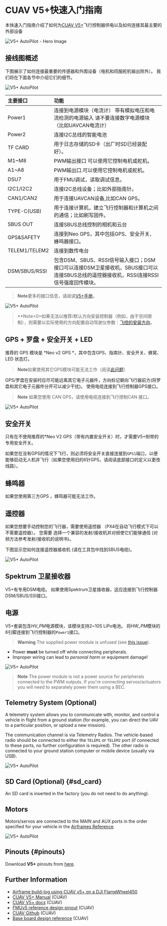 # CUAV V5+快速入门指南

本快速入门指南介绍了如何为[CUAV V5+](../flight_controller/cuav_v5_plus.md)飞行控制器供电以及如何连接其最主要的外部设备

![V5+ AutoPilot - Hero Image](../../assets/flight_controller/cuav_v5_plus/v5+_01.png)

## 接线图概述

下图展示了如何连接最重要的传感器和外围设备（电机和伺服舵机输出除外）。 我们将在下面各节中介绍它们的细节。

![V5+ AutoPilot](../../assets/flight_controller/cuav_v5_plus/connection/v5+_quickstart_01.png)

| 主要接口          | 功能                                                                                  |
|:------------- |:----------------------------------------------------------------------------------- |
| Power1        | 连接到电源模块（电流计） 带有模拟电压和电流检测的电源输入 请不要连接数字电源模块（比如UAVCAN电流计）                              |
| Power2        | 连接I2C总线的智能电池                                                                        |
| TF CARD       | 用于日志存储的SD卡（出厂时SD已经装配好）。                                                             |
| M1~M8         | PWM输出接口 可以使用它控制电机或舵机。                                                               |
| A1~A8         | PWM输出口.可以使用它控制电机或舵机。                                                                |
| DSU7          | 用于FMU调试，读取调试信息。                                                                     |
| I2C1/I2C2     | 连接I2C总线设备；比如外部指南针。                                                                  |
| CAN1/CAN2     | 用于连接UAVCAN设备,比如CAN GPS。                                                             |
| TYPE-C(USB)   | 用于连接计算机，建立飞行控制器和计算机之间的通信；比如刷写固件。                                                    |
| SBUS OUT      | 连接SBUS总线控制的相机和云台                                                                    |
| GPS&SAFETY    | 连接到Neo GPS，其中包括GPS、安全开关、蜂鸣器接口。                                                      |
| TELEM1/TELEM2 | 连接到数传电台                                                                             |
| DSM/SBUS/RSSI | 包含DSM、SBUS、RSSI信号输入接口；DSM接口可以连接DSM卫星接收机，SBUS接口可以连接SBUS总线的遥控器接收机，RSSI连接RSSI信号强度回传模块。 |


> **Note**更多的接口信息，请阅读[V5+手册](http://manual.cuav.net/V5-Plus.pdf)。

![V5+ AutoPilot](../../assets/flight_controller/cuav_v5_plus/connection/v5+_quickstart_02.png)

> **Note<0>如果无法以推荐/默认方向安装控制器（例如，由于空间限制），则需要以实际使用的方向配置自动驾驶仪参数：[飞控的安装方向](../advanced_features/rtk-gps.md)。</p> </blockquote> 
> 
> ## GPS + 罗盘 + 安全开关 + LED
> 
> 推荐的 GPS 模块是 *Neo v2 GPS *，其中包含GPS、指南针、安全开关、蜂窝、LED 状态灯。
> 
> > **Note**如果使用其它GPS模块可能无法工作（阅读[此问题](../flight_controller/cuav_v5_nano.md#issue_gps_compatible)）
> 
> GPS/罗盘在安装时应尽可能远离其它电子元器件，方向标记朝向飞行器前方(将罗盘和其它电子元器件分开可以减少干扰)。 使用电缆连接到飞行控制器GPS接口。
> 
> > **Note** 如果您使用 CAN GPS，请使用电缆连接到飞行控制CAN 接口。
> 
> ![V5+ AutoPilot](../../assets/flight_controller/cuav_v5_plus/connection/v5+_quickstart_03.png)
> 
> ## 安全开关
> 
> 只有在不使用推荐的*Neo V2 GPS（带有内置安全开关）时，才需要V5+附带的专用安全开关。 </p> 
> 
> 如果您在没有GPS的情况下飞行，则必须将安全开关直接连接到`GPS1`端口，以便能够启动无人机并飞行（如果您使用旧的6针GPS，请阅读底部接口的定义以更改线路）。
> 
> ## 蜂鸣器
> 
> 如果您使用第三方GPS ，蜂鸣器可能无法工作。
> 
> ## 遥控器
> 
> 如果您想要手动控制您的飞行器，需要使用遥控器 （PX4在自动飞行模式下可以不需要遥控器）。 您需要 选择一个兼容的发射/接收机并对频使它们能够通信 (对频方法参考发射/接收机的说明书)。
> 
> 下图显示您如何连接遥控器接收机 (请在工具包中找到SBUS电缆)。
> 
> ![V5+ AutoPilot](../../assets/flight_controller/cuav_v5_plus/connection/v5+_quickstart_04.png)
> 
> ## Spektrum 卫星接收器
> 
> V5+有专用DSM电缆。 如果使用Spektrum卫星接收器，这应连接到飞行控制器DSM/SBUS/SSI接口。
> 
> ## 电源
> 
> V5+套装包含*HV_PM*电源模块，该模块支持2~10S LiPo电池。 将*HW_PM*模块的6引脚连接到飞行控制器的`Power1`接口。
> 
> > **Warning** The supplied power module is unfused (see [this issue](../flight_controller/cuav_v5_plus.md#issue_pm_unfused)).
> 
> - Power **must** be turned off while connecting peripherals.
> - Improper wiring can lead to *personal harm* or equipment damage!
> 
> ![V5+ AutoPilot](../../assets/flight_controller/cuav_v5_plus/connection/v5+_quickstart_01.png)
> 
> > **Note** The power module is not a power source for peripherals connected to the PWM outputs. If you're connecting servos/actuators you will need to separately power them using a BEC.
> 
> ## Telemetry System (Optional)
> 
> A telemetry system allows you to communicate with, monitor, and control a vehicle in flight from a ground station (for example, you can direct the UAV to a particular position, or upload a new mission).
> 
> The communication channel is via Telemetry Radios. The vehicle-based radio should be connected to either the `TELEM1` or `TELEM2` port (if connected to these ports, no further configuration is required). The other radio is connected to your ground station computer or mobile device (usually via USB).
> 
> ![V5+ AutoPilot](../../assets/flight_controller/cuav_v5_plus/connection/v5+_quickstart_06.png)
> 
> ## SD Card (Optional) {#sd_card}
> 
> An SD card is inserted in the factory (you do not need to do anything).
> 
> ## Motors
> 
> Motors/servos are connected to the MAIN and AUX ports in the order specified for your vehicle in the [Airframes Reference](../airframes/airframe_reference.md).
> 
> ![V5+ AutoPilot](../../assets/flight_controller/cuav_v5_plus/connection/v5+_quickstart_07.png)
> 
> ## Pinouts {#pinouts}
> 
> Download **V5+** pinouts from [here](http://manual.cuav.net/V5-Plus.pdf).
> 
> ## Further Information
> 
> - [Airframe build-log using CUAV v5+ on a DJI FlameWheel450](../frames_multicopter/dji_f450_cuav_5plus.md)
> - [CUAV V5+ Manual](http://manual.cuav.net/V5-Plus.pdf) (CUAV)
> - [CUAV V5+ docs](http://doc.cuav.net/flight-controller/v5-autopilot/en/v5+.html) (CUAV)
> - [FMUv5 reference design pinout](https://docs.google.com/spreadsheets/d/1-n0__BYDedQrc_2NHqBenG1DNepAgnHpSGglke-QQwY/edit#gid=912976165) (CUAV)
> - [CUAV Github](https://github.com/cuav) (CUAV)
> - [Base board design reference](https://github.com/cuav/hardware/tree/master/V5_Autopilot/V5%2B/V5%2B_BASE) (CUAV)